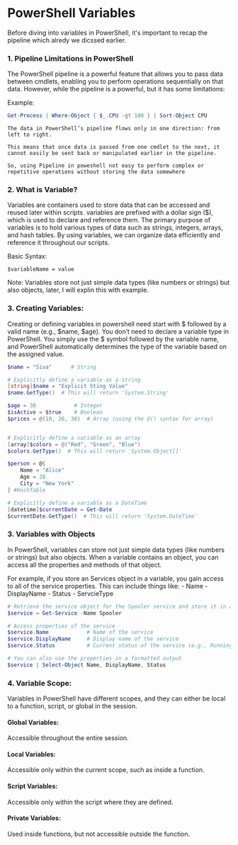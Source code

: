 # PowerShell Variables

Before diving into variables in PowerShell, it's important to recap the pipeline which alredy we dicssed earlier.

### 1. Pipeline Limitations in PowerShell

The PowerShell pipeline is a powerful feature that allows you to pass data between cmdlets, enabling you to perform operations sequentially on that data. However, while the pipeline is a powerful, but it has some limitations:

Example:

```powershell
Get-Process | Where-Object { $_.CPU -gt 100 } | Sort-Object CPU
```
    The data in PowerShell’s pipeline flows only in one direction: from left to right.

    This means that once data is passed from one cmdlet to the next, it cannot easily be sent back or manipulated earlier in the pipeline.

    So, using Pipeline in poweshell not easy to perform complex or repetitive operations without storing the data somewhere 

### 2. What is Variable?

Variables are containers used to store data that can be accessed and reused later within scripts. variables are prefixed with a dollar sign ($), which is used to declare and reference them. The primary purpose of variables is to hold various types of data such as strings, integers, arrays, and hash tables. By using variables, we can organize data efficiently and reference it throughout our scripts.

Basic Syntax:
    
    $variableName = value

Note: Variables store not just simple data types (like numbers or strings) but also objects, later, I will explin this with example.

### 3. Creating Variables:

Creating or defining variables in powershell need start with $ followed by a valid name (e.g., $name, $age). You don’t need to declare a variable type in PowerShell. You simply use the $ symbol followed by the variable name, and PowerShell automatically determines the type of the variable based on the assigned value.

```powershell
$name = "Siva"      # String

# Explicitly define a variable as a string
[string]$name = "Explicit Sting Value"
$name.GetType()  # This will return 'System.String'

$age = 30            # Integer
$isActive = $true    # Boolean
$prices = @(10, 20, 30)  # Array (using the @() syntax for array)


# Explicitly define a variable as an array
[array]$colors = @("Red", "Green", "Blue")
$colors.GetType()  # This will return 'System.Object[]'

$person = @{
    Name = "Alice"
    Age = 28
    City = "New York"
} #HashTable

# Explicitly define a variable as a DateTime
[datetime]$currentDate = Get-Date
$currentDate.GetType()  # This will return 'System.DateTime'
```

### 3. Variables with Objects

In PowerShell, variables can store not just simple data types (like numbers or strings) but also objects. When a variable contains an object, you can access all the properties and methods of that object.

For example, if you store an Services object in a variable, you gain access to all of the service properties. This can include things like:
    - Name
    - DisplayName
    - Status
    - ServcieType

```powershell
# Retrieve the service object for the Spooler service and store it in a variable
$service = Get-Service -Name Spooler

# Access properties of the service
$service.Name            # Name of the service
$service.DisplayName     # Display name of the service
$service.Status          # Current status of the service (e.g., Running, Stopped)

# You can also use the properties in a formatted output
$service | Select-Object Name, DisplayName, Status

```
### 4. Variable Scope: 
Variables in PowerShell have different scopes, and they can either be local to a function, script, or global in the session.

####  Global Variables:
Accessible throughout the entire session.
#### Local Variables: 
Accessible only within the current scope, such as inside a function.
#### Script Variables: 
Accessible only within the script where they are defined.
#### Private Variables: 
Used inside functions, but not accessible outside the function.